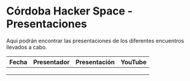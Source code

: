 # Córdoba Hacker Space - Presentaciones

Aqui podrán encontrar las presentaciones de los diferentes encuentros llevados a cabo.

| Fecha   | Presentador  | Presentación  | YouTube  |
|---|---|---|---|
|   |   |   |   |
|   |   |   |   |
|   |   |   |   |
